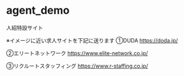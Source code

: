 # agent_demo
人紹特設サイト

※イメージに近い求人サイトを下記に送ります
①DUDA
https://doda.jp/

②エリートネットワーク
https://www.elite-network.co.jp/

③リクルートスタッフィング
https://www.r-staffing.co.jp/
